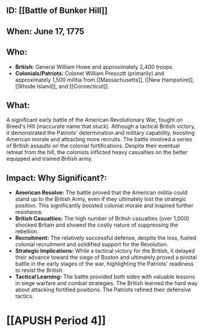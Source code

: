 ## ID: [[Battle of Bunker Hill]] 
## When: June 17, 1775

## Who:
* **British:** General William Howe and approximately 2,400 troops.
* **Colonials/Patriots:**  Colonel William Prescott (primarily) and approximately 1,500 militia from [[Massachusetts]], [[New Hampshire]], [[Rhode Island]], and [[Connecticut]].  

## What: 
A significant early battle of the American Revolutionary War, fought on Breed's Hill (inaccurate name that stuck). Although a tactical British victory, it demonstrated the Patriots' determination and military capability, boosting American morale and attracting more recruits. The battle involved a series of British assaults on the colonial fortifications. Despite their eventual retreat from the hill, the colonists inflicted heavy casualties on the better equipped and trained British army.

## Impact: Why Significant?:
* **American Resolve:** The battle proved that the American militia could stand up to the British Army, even if they ultimately lost the strategic position. This significantly boosted colonial morale and inspired further resistance.
* **British Casualties:**  The high number of British casualties (over 1,000) shocked Britain and showed the costly nature of suppressing the rebellion.
* **Recruitment:** The relatively successful defense, despite the loss, fueled colonial recruitment and solidified support for the Revolution.
* **Strategic Implications:** While a tactical victory for the British, it delayed their advance toward the siege of Boston and ultimately proved a pivotal battle in the early stages of the war, highlighting the Patriots' readiness to resist the British.
* **Tactical Learning:**  The battle provided both sides with valuable lessons in siege warfare and combat strategies. The British learned the hard way about attacking fortified positions. The Patriots refined their defensive tactics.

# [[APUSH Period 4]]
